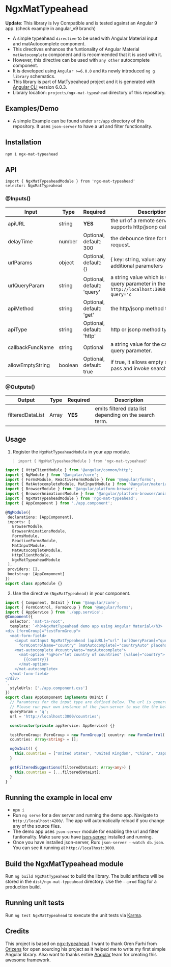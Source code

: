 # NgxMatTypeahead

**Update**: This library is Ivy Compatible and is tested against an Angular 9 app. (check example in angular_v9 branch)

* A simple typeahead `directive` to be used with Angular Material input and matAutocomplete component.
* This directives enhances the funtionality of Angular Material `matAutocomplete` component and is recommended that it is used with it.
* However, this directive can be used with `any other` autocomplete component.
* It is developed using `Angular >=6.0.0` and its newly introduced `ng g library` schematics.
* This library is part of MatTypeahead project and it is generated with [Angular CLI](https://github.com/angular/angular-cli) version 6.0.3.
* Library location: `projects/ngx-mat-typeahead` directory of this repository.

## Examples/Demo

* A simple Example can be found under `src/app` directory of this repository. It uses `json-server` to have a url and filter functionality.

## Installation

`npm i ngx-mat-typeahead`

## API

`import { NgxMatTypeaheadModule } from 'ngx-mat-typeahead'`<br>
`selector: NgxMatTypeahead`

### @Inputs()

| Input            | Type    | Required                   | Description                                                                                               |
| ---------------- | ------- | -------------------------- | --------------------------------------------------------------------------------------------------------- |
| apiURL           | string  | **YES**                    | the url of a remote server that supports http/jsonp calls.                                                |
| delayTime        | number  | Optional, default: 300     | the debounce time for this request.                                                                       |
| urlParams        | object  | Optional, default: {}      | { key: string, value: any} object as additional parameters                                                |
| urlQueryParam    | string  | Optional, default: 'query' | a string value which is used a query parameter in the url. Ex: `http://localhost:3000/countries?query='c` |
| apiMethod        | string  | Optional, default: 'get'   | the http/jsonp method to be used.                                                                         |
| apiType          | string  | Optional, default: 'http'  | http or jsonp method types.                                                                               |
| callbackFuncName | string  | Optional                   | a string value for the callback query parameter.                                                          |
| allowEmptyString | boolean | Optional, default: true    | if true, it allows empty strings to pass and invoke search                                                |

### @Outputs()

| Output           | Type       | Required | Description                                            |
| ---------------- | ---------- | -------- | ------------------------------------------------------ |
| filteredDataList | Array<any> | **YES**  | emits filtered data list depending on the search term. |

## Usage

1) Register the `NgxMatTypeaheadModule` in your app module.
 > `import { NgxMatTypeaheadModule } from 'ngx-mat-typeahead'`

 ```typescript
 import { HttpClientModule } from '@angular/common/http';
import { NgModule } from '@angular/core';
import { FormsModule, ReactiveFormsModule } from '@angular/forms';
import { MatAutocompleteModule, MatInputModule } from '@angular/material';
import { BrowserModule } from '@angular/platform-browser';
import { BrowserAnimationsModule } from '@angular/platform-browser/animations';
import { NgxMatTypeaheadModule } from 'ngx-mat-typeahead';
import { AppComponent } from './app.component';

@NgModule({
  declarations: [AppComponent],
  imports: [
    BrowserModule,
    BrowserAnimationsModule,
    FormsModule,
    ReactiveFormsModule,
    MatInputModule,
    MatAutocompleteModule,
    HttpClientModule,
    NgxMatTypeaheadModule
  ],
  providers: [],
  bootstrap: [AppComponent]
})
export class AppModule {}
 ```

 2) Use the directive `(NgxMatTypeahead)` in your component.

```typescript
import { Component, OnInit } from '@angular/core';
import { FormControl, FormGroup } from '@angular/forms';
import { AppService } from './app.service';
@Component({
  selector: 'mat-ta-root',
  template: `<h3>NgxMatTypeahead demo app using Angular Material</h3>
<div [formGroup]="testFormGroup">
  <mat-form-field>
    <input matInput NgxMatTypeahead [apiURL]="url" [urlQueryParam]="queryParam" (filteredDataList)="getFilteredSuggestions($event)"
      formControlName="country" [matAutocomplete]="countryAuto" placeholder="Choose Country">
    <mat-autocomplete #countryAuto="matAutocomplete">
      <mat-option *ngFor="let country of countries" [value]="country">
        {{country}}
      </mat-option>
    </mat-autocomplete>
  </mat-form-field>
</div>
`,
  styleUrls: ['./app.component.css']
})
export class AppComponent implements OnInit {
  // Paramteres for the input type are defined below. The url is generated using `json-server`.
  // Please run your own instance of the json-server to use the the below url.
  queryParam = 'q';
  url = 'http://localhost:3000/countries';

  constructor(private appService: AppService) {}

  testFormGroup: FormGroup = new FormGroup({ country: new FormControl('') });
  countries: Array<string> = [];

  ngOnInit() {
    this.countries = ["United States", "United Kingdom", "China", "Japan", "India", "Russia", "Canada", "Brazil"];
  }

  getFilteredSuggestions(filteredDataLst: Array<any>) {
    this.countries = [...filteredDataLst];
  }
}
```

## Running the example in local env

* `npm i`
* Run `ng serve` for a dev server and running the demo app. Navigate to `http://localhost:4200/`. The app will automatically reload if you change any of the source files.
* The demo app uses `json-server` module for enabling the url and filter funtionality. Make sure you have [json-server](https://www.npmjs.com/package/json-server#getting-started) installed and running.
* Once you have installed json-server, Run: `json-server --watch db.json`. You can see it running at `http://localhost:3000`.

## Build the NgxMatTypeahead module

Run `ng build NgxMatTypeahead` to build the library. The build artifacts will be stored in the `dist/ngx-mat-typeahead` directory. Use the `--prod` flag for a production build.

## Running unit tests

Run `ng test NgxMatTypeahead` to execute the unit tests via [Karma](https://karma-runner.github.io).

## Credits

This project is based on [ngx-typeahead](https://github.com/orizens/ngx-typeahead). I want to thank Oren Farhi from [Orizens](http://orizens.com) for open sourcing his project as it helped me to write my first simple Angular library. Also want to thanks entire [Angular](https://angular.io) team for creating this awesome framework.

